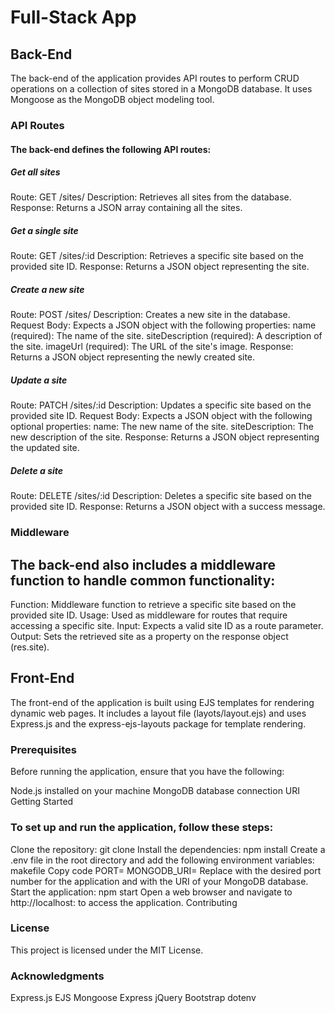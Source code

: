 # Full-Stack App 

## Back-End

The back-end of the application provides API routes to perform CRUD operations on a collection of sites stored in a MongoDB database. 
It uses Mongoose as the MongoDB object modeling tool.

### API Routes

#### The back-end defines the following API routes:

##### Get all sites

Route: GET /sites/
Description: Retrieves all sites from the database.
Response: Returns a JSON array containing all the sites.

##### Get a single site

Route: GET /sites/:id
Description: Retrieves a specific site based on the provided site ID.
Response: Returns a JSON object representing the site.

##### Create a new site

Route: POST /sites/
Description: Creates a new site in the database.
Request Body: Expects a JSON object with the following properties:
name (required): The name of the site.
siteDescription (required): A description of the site.
imageUrl (required): The URL of the site's image.
Response: Returns a JSON object representing the newly created site.

##### Update a site

Route: PATCH /sites/:id
Description: Updates a specific site based on the provided site ID.
Request Body: Expects a JSON object with the following optional properties:
name: The new name of the site.
siteDescription: The new description of the site.
Response: Returns a JSON object representing the updated site.

##### Delete a site

Route: DELETE /sites/:id
Description: Deletes a specific site based on the provided site ID.
Response: Returns a JSON object with a success message.

### Middleware

## The back-end also includes a middleware function to handle common functionality:

Function: Middleware function to retrieve a specific site based on the provided site ID.
Usage: Used as middleware for routes that require accessing a specific site.
Input: Expects a valid site ID as a route parameter.
Output: Sets the retrieved site as a property on the response object (res.site).

## Front-End

The front-end of the application is built using EJS templates for rendering dynamic web pages. It includes a layout file (layots/layout.ejs) and uses Express.js and the express-ejs-layouts package for template rendering.


### Prerequisites

Before running the application, ensure that you have the following:

Node.js installed on your machine
MongoDB database connection URI
Getting Started

### To set up and run the application, follow these steps:

Clone the repository: git clone <repository-url>
Install the dependencies: npm install
Create a .env file in the root directory and add the following environment variables:
makefile
Copy code
PORT=<port-number>
MONGODB_URI=<mongodb-connection-uri>
Replace <port-number> with the desired port number for the application and <mongodb-connection-uri> with the URI of your MongoDB database.
Start the application: npm start
Open a web browser and navigate to http://localhost:<port-number> to access the application.
Contributing


### License

This project is licensed under the MIT License.

### Acknowledgments

Express.js
EJS
Mongoose
Express
jQuery
Bootstrap
dotenv
